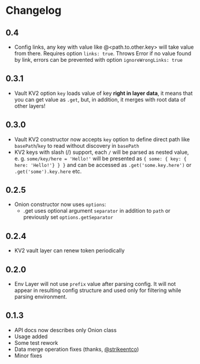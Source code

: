 # Changelog

## 0.4
* Config links, any key with value like @<path.to.other.key> will take value from there.
Requires option `links: true`. Throws Error if no value found by link, errors can be prevented with option
`ignoreWrongLinks: true`

## 0.3.1
* Vault KV2 option `key` loads value of key **right in layer data**, it means that you can get value as `.get`,
but, in addition, it merges with root data of other layers!

## 0.3.0
* Vault KV2 constructor now accepts `key` option to define direct path like `basePath`/`key` 
to read without discovery in `basePath`
* KV2 keys with slash (/) support, each `/` will be parsed as nested value, e. g. `some/key/here = 'Hello!'` will
be presented as ```{ some: { key: { here: 'Hello!'} } }``` and can be accessed as ```.get('some.key.here')```
or ```.get('some').key.here``` etc.

## 0.2.5
* Onion constructor now uses `options`:
    * .get uses optional argument `separator` in addition to `path` or previously 
    set `options.getSeparator`

## 0.2.4
* KV2 vault layer can renew token periodically

## 0.2.0
* Env Layer will not use `prefix` value after parsing config. It will not appear in resulting config structure 
and used only for filtering while parsing environment.

## 0.1.3
* API docs now describes only Onion class
* Usage added
* Some test rework
* Data merge operation fixes (thanks, [@strikeentco](https://github.com/strikeentco))
* Minor fixes
